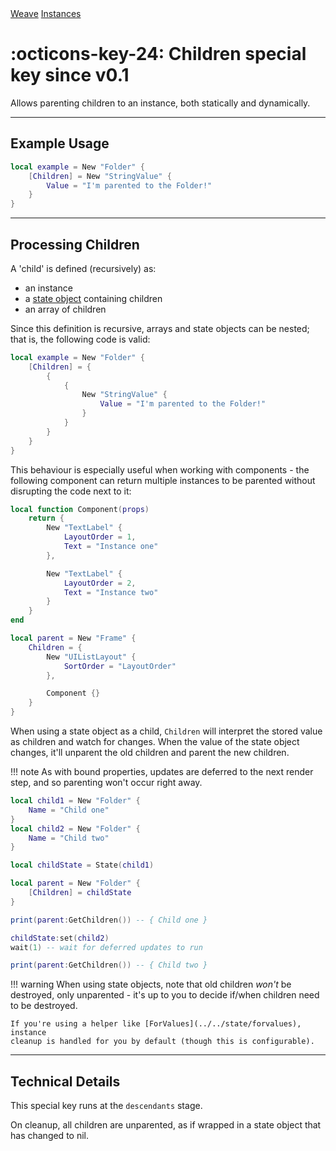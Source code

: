 <nav class="weavedoc-api-breadcrumbs">
	<a href="../..">Weave</a>
	<a href="..">Instances</a>
</nav>

<h1 class="weavedoc-api-header" markdown>
	<span class="weavedoc-api-icon" markdown>:octicons-key-24:</span>
	<span class="weavedoc-api-name">Children</span>
	<span class="weavedoc-api-pills">
		<span class="weavedoc-api-pill-type">special key</span>
		<span class="weavedoc-api-pill-since">since v0.1</span>
	</span>
</h1>

Allows parenting children to an instance, both statically and dynamically.

---

## Example Usage

```Lua
local example = New "Folder" {
	[Children] = New "StringValue" {
		Value = "I'm parented to the Folder!"
	}
}
```

---

## Processing Children

A 'child' is defined (recursively) as:

- an instance
- a [state object](../../state/stateobject) containing children
- an array of children

Since this definition is recursive, arrays and state objects can be nested; that
is, the following code is valid:

```Lua
local example = New "Folder" {
	[Children] = {
		{
			{
				New "StringValue" {
					Value = "I'm parented to the Folder!"
				}
			}
		}
	}
}
```

This behaviour is especially useful when working with components - the following
component can return multiple instances to be parented without disrupting the
code next to it:

```Lua
local function Component(props)
	return {
		New "TextLabel" {
			LayoutOrder = 1,
			Text = "Instance one"
		},

		New "TextLabel" {
			LayoutOrder = 2,
			Text = "Instance two"
		}
	}
end

local parent = New "Frame" {
	Children = {
		New "UIListLayout" {
			SortOrder = "LayoutOrder"
		},

		Component {}
	}
}
```

When using a state object as a child, `Children` will interpret the stored value
as children and watch for changes. When the value of the state object changes,
it'll unparent the old children and parent the new children.

!!! note
As with bound properties, updates are deferred to the next render step, and
so parenting won't occur right away.

```Lua
local child1 = New "Folder" {
	Name = "Child one"
}
local child2 = New "Folder" {
	Name = "Child two"
}

local childState = State(child1)

local parent = New "Folder" {
	[Children] = childState
}

print(parent:GetChildren()) -- { Child one }

childState:set(child2)
wait(1) -- wait for deferred updates to run

print(parent:GetChildren()) -- { Child two }
```

!!! warning
When using state objects, note that old children _won't_ be destroyed, only
unparented - it's up to you to decide if/when children need to be destroyed.

    If you're using a helper like [ForValues](../../state/forvalues), instance
    cleanup is handled for you by default (though this is configurable).

---

## Technical Details

This special key runs at the `descendants` stage.

On cleanup, all children are unparented, as if wrapped in a state object that
has changed to nil.
